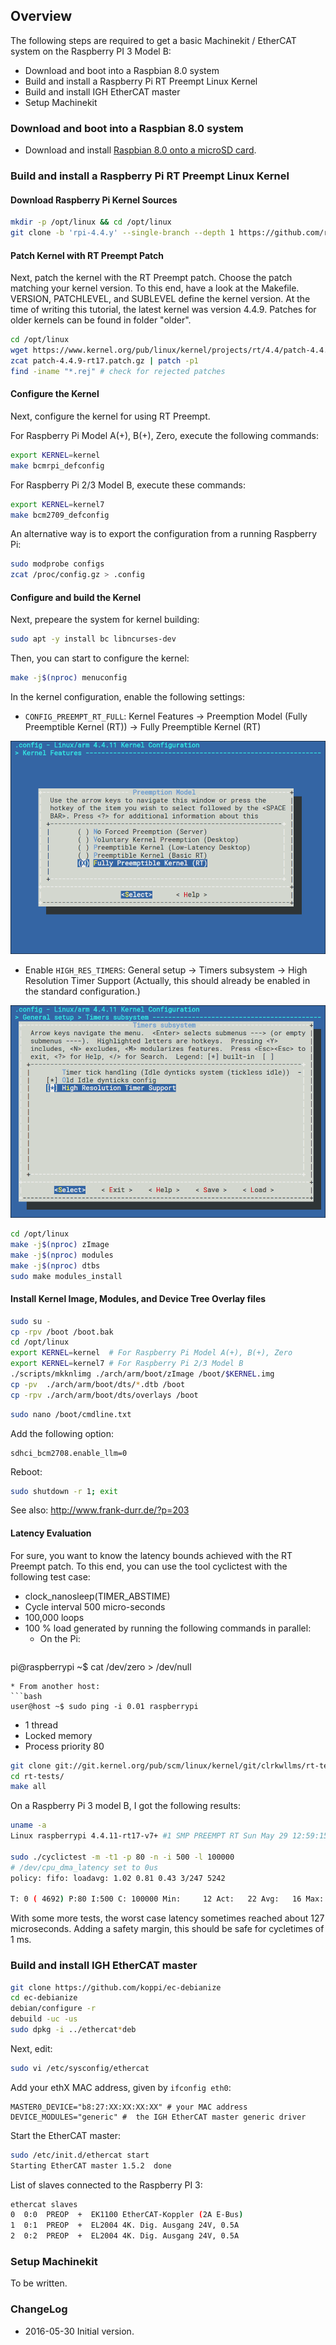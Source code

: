 ## Overview

The following steps are required to get a basic Machinekit / EtherCAT system on the Raspberry PI 3 Model B:

* Download and boot into a Raspbian 8.0 system
* Build and install a Raspberry Pi RT Preempt Linux Kernel
* Build and install IGH EtherCAT master
* Setup Machinekit

### Download and boot into a Raspbian 8.0 system

* Download and install [Raspbian 8.0 onto a microSD card](https://www.raspberrypi.org/downloads/).

### Build and install a Raspberry Pi RT Preempt Linux Kernel

#### Download Raspberry Pi Kernel Sources

```bash
mkdir -p /opt/linux && cd /opt/linux
git clone -b 'rpi-4.4.y' --single-branch --depth 1 https://github.com/raspberrypi/linux.git
```

#### Patch Kernel with RT Preempt Patch

Next, patch the kernel with the RT Preempt patch. Choose the patch matching
your kernel version. To this end, have a look at the Makefile. VERSION,
PATCHLEVEL, and SUBLEVEL define the kernel version. At the time of writing
this tutorial, the latest kernel was version 4.4.9. Patches for older kernels
can be found in folder "older".

```bash
cd /opt/linux
wget https://www.kernel.org/pub/linux/kernel/projects/rt/4.4/patch-4.4.9-rt17.patch.gz
zcat patch-4.4.9-rt17.patch.gz | patch -p1
find -iname "*.rej" # check for rejected patches
```

#### Configure the Kernel

Next, configure the kernel for using RT Preempt.

For Raspberry Pi Model A(+), B(+), Zero, execute the following commands:

```bash
export KERNEL=kernel
make bcmrpi_defconfig
```

For Raspberry Pi 2/3 Model B, execute these commands:
```bash
export KERNEL=kernel7
make bcm2709_defconfig
```

An alternative way is to export the configuration from a running Raspberry Pi:
```bash
sudo modprobe configs
zcat /proc/config.gz > .config
```

#### Configure and build the Kernel

Next, prepeare the system for kernel building:
```bash
sudo apt -y install bc libncurses-dev
```

Then, you can start to configure the kernel:
```bash
make -j$(nproc) menuconfig
```

In the kernel configuration, enable the following settings:

  * ```CONFIG_PREEMPT_RT_FULL```: Kernel Features → Preemption Model (Fully Preemptible Kernel (RT)) → Fully Preemptible Kernel (RT)

  ![kernel-config-rt-preempt-01.png](pics/kernel-config-rt-preempt-01.png)

  * Enable ```HIGH_RES_TIMERS```: General setup → Timers subsystem → High Resolution Timer Support (Actually, this should already be enabled in the standard configuration.)

  ![kernel-config-rt-preempt-02.png](pics/kernel-config-rt-preempt-02.png)

```bash
cd /opt/linux
make -j$(nproc) zImage
make -j$(nproc) modules
make -j$(nproc) dtbs
sudo make modules_install
```

#### Install Kernel Image, Modules, and Device Tree Overlay files

```bash
sudo su -
cp -rpv /boot /boot.bak
cd /opt/linux
export KERNEL=kernel  # For Raspberry Pi Model A(+), B(+), Zero
export KERNEL=kernel7 # For Raspberry Pi 2/3 Model B
./scripts/mkknlimg ./arch/arm/boot/zImage /boot/$KERNEL.img
cp -pv  ./arch/arm/boot/dts/*.dtb /boot
cp -rpv ./arch/arm/boot/dts/overlays /boot
```

```bash
sudo nano /boot/cmdline.txt
```

Add the following option:
```
sdhci_bcm2708.enable_llm=0
```

Reboot:
```bash
sudo shutdown -r 1; exit
```

See also: http://www.frank-durr.de/?p=203

#### Latency Evaluation

For sure, you want to know the latency bounds achieved with the RT Preempt patch. To this end, you can use the tool cyclictest with the following test case:

* clock_nanosleep(TIMER_ABSTIME)
* Cycle interval 500 micro-seconds
* 100,000 loops
* 100 % load generated by running the following commands in parallel:
  * On the Pi:
  ```bash
pi@raspberrypi ~$ cat /dev/zero > /dev/null
  ```
  * From another host:
  ```bash
user@host ~$ sudo ping -i 0.01 raspberrypi
  ```
* 1 thread
* Locked memory
* Process priority 80

```bash
git clone git://git.kernel.org/pub/scm/linux/kernel/git/clrkwllms/rt-tests.git
cd rt-tests/
make all
```

On a Raspberry Pi 3 model B, I got the following results:

```bash
uname -a
Linux raspberrypi 4.4.11-rt17-v7+ #1 SMP PREEMPT RT Sun May 29 12:59:15 UTC 2016 armv7l GNU/Linux

sudo ./cyclictest -m -t1 -p 80 -n -i 500 -l 100000
# /dev/cpu_dma_latency set to 0us
policy: fifo: loadavg: 1.02 0.81 0.43 3/247 5242

T: 0 ( 4692) P:80 I:500 C: 100000 Min:     12 Act:   22 Avg:   16 Max:     117
```

With some more tests, the worst case latency sometimes reached about 127 microseconds. Adding a safety margin, this should be safe for cycletimes of 1 ms.

### Build and install IGH EtherCAT master

```bash
git clone https://github.com/koppi/ec-debianize
cd ec-debianize
debian/configure -r
debuild -uc -us
sudo dpkg -i ../ethercat*deb
```

Next, edit:
```bash
sudo vi /etc/sysconfig/ethercat
```
Add your ethX MAC address, given by ```ifconfig eth0```:
```
MASTER0_DEVICE="b8:27:XX:XX:XX:XX" # your MAC address
DEVICE_MODULES="generic" #  the IGH EtherCAT master generic driver
```

Start the EtherCAT master:
```bash
sudo /etc/init.d/ethercat start
Starting EtherCAT master 1.5.2  done
```

List of slaves connected to the Raspberry PI 3:
```bash
ethercat slaves
0  0:0  PREOP  +  EK1100 EtherCAT-Koppler (2A E-Bus)
1  0:1  PREOP  +  EL2004 4K. Dig. Ausgang 24V, 0.5A
2  0:2  PREOP  +  EL2004 4K. Dig. Ausgang 24V, 0.5A
```

### Setup Machinekit

To be written.

### ChangeLog

* 2016-05-30 Initial version.
